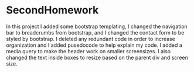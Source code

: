 # SecondHomework

In this project I added some bootstrap templating, I changed the navigation bar to breadcrumbs from bootstrap, and I changed the contact form to be styled by bootstrap. I deleted any redundant code in order to increase organization and I added pusedocode to help explain my code. I added a media query to make the header work on smaller screensizes. I also changed the text inside boxes to resize based on the parent div and screen size. 